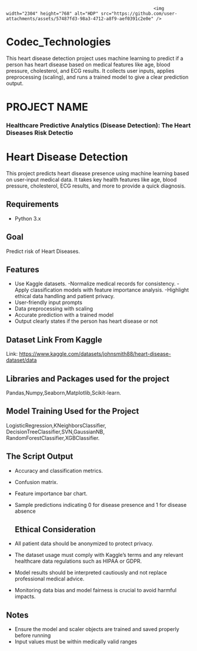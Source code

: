 








                                                            <img width="2304" height="768" alt="HDP" src="https://github.com/user-attachments/assets/57487fd3-98a3-4712-a8f9-aef0391c2e0e" />






# Codec_Technologies
This heart disease detection project uses machine learning to predict if a person has heart disease based on medical features like age, blood pressure, cholesterol, and ECG results. It collects user inputs, applies preprocessing (scaling), and runs a trained model to give a clear prediction output. 

# PROJECT NAME 
### Healthcare Predictive Analytics (Disease Detection): The Heart Diseases Risk Detectio

# Heart Disease Detection

This project predicts heart disease presence using machine learning based on user-input medical data. It takes key health features like age, blood pressure, cholesterol, ECG results, and more to provide a quick diagnosis.


## Requirements
- Python 3.x  
 

## Goal 
 Predict risk of Heart Diseases.
 
## Features
- Use Kaggle datasets.
-Normalize medical records for consistency.
-Apply classification models with feature importance analysis.
-Highlight ethical data handling and patient privacy.
- User-friendly input prompts
- Data preprocessing with scaling
- Accurate prediction with a trained model
- Output clearly states if the person has heart disease or not



## Dataset Link From Kaggle 
Link: https://www.kaggle.com/datasets/johnsmith88/heart-disease-dataset/data

## Libraries and Packages used for the project

Pandas,Numpy,Seaborn,Matplotlib,Scikit-learn.

## Model Training Used for the Project

LogisticRegression,KNeighborsClassifier, DecisionTreeClassifier,SVN,GaussianNB, RandomForestClassifier,XGBClassifier.

## The Script Output
- Accuracy and classification metrics.
- Confusion matrix.
- Feature importance bar chart.
- Sample predictions indicating 0 for disease presence and 1 for disease absence

  ## Ethical Consideration
- All patient data should be anonymized to protect privacy.
- The dataset usage must comply with Kaggle’s terms and any relevant healthcare data regulations such as HIPAA or GDPR.
- Model results should be interpreted cautiously and not replace professional medical advice.
- Monitoring data bias and model fairness is crucial to avoid harmful impacts.

## Notes
- Ensure the model and scaler objects are trained and saved properly before running  
- Input values must be within medically valid ranges  







